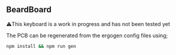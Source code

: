 ## BeardBoard

⚠️This keyboard is a work in progress and has not been tested yet

The PCB can be regenerated from the ergogen config files using;
```bash
npm install && npm run gen
```

